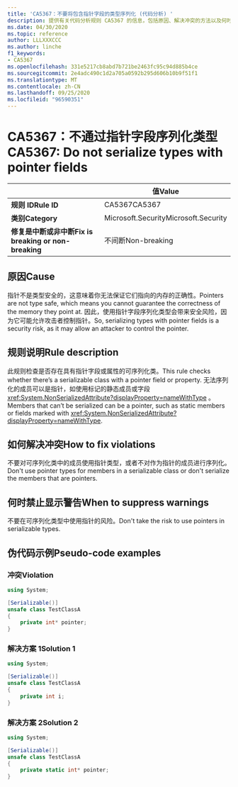 ```yaml
---
title: 'CA5367：不要将包含指针字段的类型序列化 (代码分析) '
description: 提供有关代码分析规则 CA5367 的信息，包括原因、解决冲突的方法以及何时取消显示。
ms.date: 04/30/2020
ms.topic: reference
author: LLLXXXCCC
ms.author: linche
f1_keywords:
- CA5367
ms.openlocfilehash: 331e5217cb8abd7b721be2463fc95c94d885b4ce
ms.sourcegitcommit: 2e4adc490c1d2a705a0592b295d606b10b9f51f1
ms.translationtype: MT
ms.contentlocale: zh-CN
ms.lasthandoff: 09/25/2020
ms.locfileid: "96590351"
---
```

# <a name="ca5367-do-not-serialize-types-with-pointer-fields"></a><span data-ttu-id="ce9fc-103">CA5367：不通过指针字段序列化类型</span><span class="sxs-lookup"><span data-stu-id="ce9fc-103">CA5367: Do not serialize types with pointer fields</span></span>

| | <span data-ttu-id="ce9fc-104">值</span><span class="sxs-lookup"><span data-stu-id="ce9fc-104">Value</span></span> |
|-|-|
| <span data-ttu-id="ce9fc-105">**规则 ID**</span><span class="sxs-lookup"><span data-stu-id="ce9fc-105">**Rule ID**</span></span> |<span data-ttu-id="ce9fc-106">CA5367</span><span class="sxs-lookup"><span data-stu-id="ce9fc-106">CA5367</span></span>|
| <span data-ttu-id="ce9fc-107">**类别**</span><span class="sxs-lookup"><span data-stu-id="ce9fc-107">**Category**</span></span> |<span data-ttu-id="ce9fc-108">Microsoft.Security</span><span class="sxs-lookup"><span data-stu-id="ce9fc-108">Microsoft.Security</span></span>|
| <span data-ttu-id="ce9fc-109">**修复是中断或非中断**</span><span class="sxs-lookup"><span data-stu-id="ce9fc-109">**Fix is breaking or non-breaking**</span></span> |<span data-ttu-id="ce9fc-110">不间断</span><span class="sxs-lookup"><span data-stu-id="ce9fc-110">Non-breaking</span></span>|

## <a name="cause"></a><span data-ttu-id="ce9fc-111">原因</span><span class="sxs-lookup"><span data-stu-id="ce9fc-111">Cause</span></span>

<span data-ttu-id="ce9fc-112">指针不是类型安全的，这意味着你无法保证它们指向的内存的正确性。</span><span class="sxs-lookup"><span data-stu-id="ce9fc-112">Pointers are not type safe, which means you cannot guarantee the correctness of the memory they point at.</span></span> <span data-ttu-id="ce9fc-113">因此，使用指针字段序列化类型会带来安全风险，因为它可能允许攻击者控制指针。</span><span class="sxs-lookup"><span data-stu-id="ce9fc-113">So, serializing types with pointer fields is a security risk, as it may allow an attacker to control the pointer.</span></span>

## <a name="rule-description"></a><span data-ttu-id="ce9fc-114">规则说明</span><span class="sxs-lookup"><span data-stu-id="ce9fc-114">Rule description</span></span>

<span data-ttu-id="ce9fc-115">此规则检查是否存在具有指针字段或属性的可序列化类。</span><span class="sxs-lookup"><span data-stu-id="ce9fc-115">This rule checks whether there’s a serializable class with a pointer field or property.</span></span> <span data-ttu-id="ce9fc-116">无法序列化的成员可以是指针，如使用标记的静态成员或字段 <xref:System.NonSerializedAttribute?displayProperty=nameWithType> 。</span><span class="sxs-lookup"><span data-stu-id="ce9fc-116">Members that can’t be serialized can be a pointer, such as static members or fields marked with <xref:System.NonSerializedAttribute?displayProperty=nameWithType>.</span></span>

## <a name="how-to-fix-violations"></a><span data-ttu-id="ce9fc-117">如何解决冲突</span><span class="sxs-lookup"><span data-stu-id="ce9fc-117">How to fix violations</span></span>

<span data-ttu-id="ce9fc-118">不要对可序列化类中的成员使用指针类型，或者不对作为指针的成员进行序列化。</span><span class="sxs-lookup"><span data-stu-id="ce9fc-118">Don't use pointer types for members in a serializable class or don't serialize the members that are pointers.</span></span>

## <a name="when-to-suppress-warnings"></a><span data-ttu-id="ce9fc-119">何时禁止显示警告</span><span class="sxs-lookup"><span data-stu-id="ce9fc-119">When to suppress warnings</span></span>

<span data-ttu-id="ce9fc-120">不要在可序列化类型中使用指针的风险。</span><span class="sxs-lookup"><span data-stu-id="ce9fc-120">Don't take the risk to use pointers in serializable types.</span></span>

## <a name="pseudo-code-examples"></a><span data-ttu-id="ce9fc-121">伪代码示例</span><span class="sxs-lookup"><span data-stu-id="ce9fc-121">Pseudo-code examples</span></span>

### <a name="violation"></a><span data-ttu-id="ce9fc-122">冲突</span><span class="sxs-lookup"><span data-stu-id="ce9fc-122">Violation</span></span>

```csharp
using System;

[Serializable()]
unsafe class TestClassA
{
    private int* pointer;
}
```

### <a name="solution-1"></a><span data-ttu-id="ce9fc-123">解决方案 1</span><span class="sxs-lookup"><span data-stu-id="ce9fc-123">Solution 1</span></span>

```csharp
using System;

[Serializable()]
unsafe class TestClassA
{
    private int i;
}
```

### <a name="solution-2"></a><span data-ttu-id="ce9fc-124">解决方案 2</span><span class="sxs-lookup"><span data-stu-id="ce9fc-124">Solution 2</span></span>

```csharp
using System;

[Serializable()]
unsafe class TestClassA
{
    private static int* pointer;
}
```
